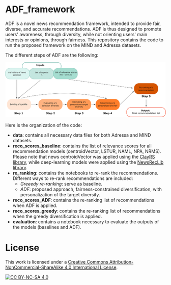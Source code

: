 # ADF_framework

ADF is a novel news recommendation framework, intended to provide fair, diverse, and accurate recommendations. ADF is thus designed to promote users' awareness, through diversity, while not orienting users' main interests or opinions, through fairness. This repository contains the code to run the proposed framework on the MIND and Adressa datasets.

The different steps of ADF are the following:

![ADF_workflow](workflow.jpg)


Here is the organization of the code:
* **data**: contains all necessary data files for both Adressa and MIND datasets. 
* **reco_scores_baseline**: contains the list of relevance scores for all recommendation models (centroidVector, LSTUR, NAML, NPA, NRMS). Please note that news centroidVector was applied using the [ClayRS library](https://github.com/swapUniba/ClayRS), while deep-learning models were applied using the [NewsRecLib library](https://github.com/andreeaiana/newsreclib/tree/main). 
* **re_ranking**: contains the notebooks to re-rank the recommendations. Different ways to re-rank recommendations are included:
  * *Greeedy re-ranking*: serve as baseline.
  * *ADF*: proposed approach, fairness-constrained diversification, with personalization of the target diversity.
* **reco_scores_ADF**: contains the re-ranking list of recommendations when ADF is applied.
* **reco_scores_greedy**: contains the re-ranking list of recommendations when the greedy diversification is applied.
* **evaluation**: contains a notebook necessary to evaluate the outputs of the models (baselines and ADF).


# License

This work is licensed under a [Creative Commons Attribution-NonCommercial-ShareAlike 4.0 International License](http://creativecommons.org/licenses/by-nc-sa/4.0/).

[![CC BY-NC-SA 4.0](https://licensebuttons.net/l/by-nc-sa/4.0/88x31.png)](http://creativecommons.org/licenses/by-nc-sa/4.0/)
